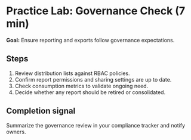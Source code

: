 # Practice Lab: Governance Check (7 min)

**Goal:** Ensure reporting and exports follow governance expectations.

## Steps

1. Review distribution lists against RBAC policies.
2. Confirm report permissions and sharing settings are up to date.
3. Check consumption metrics to validate ongoing need.
4. Decide whether any report should be retired or consolidated.

## Completion signal

Summarize the governance review in your compliance tracker and notify owners.
